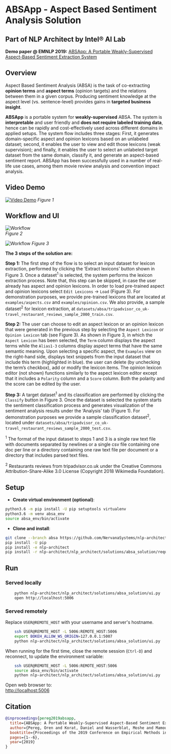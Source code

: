 # ABSApp - Aspect Based Sentiment Analysis Solution 
## Part of NLP Architect by Intel® AI Lab

**Demo paper @ EMNLP 2019:** [ABSApp: A Portable Weakly-Supervised Aspect-Based Sentiment Extraction System](https://www.aclweb.org/anthology/D19-3001/)

## Overview

Aspect Based Sentiment Analysis (ABSA) is the task of co-extracting **opinion terms** and **aspect terms** (opinion targets) and the relations between them in a given corpus.
Producing sentiment knowledge at the aspect level (vs. sentence-level) provides gains in **targeted business insight**.

**ABSApp** is a portable system for **weakly-supervised** ABSA. The system is **interpretable** and user friendly and **does not require labeled training data**, hence can be rapidly and cost-effectively used across different domains in applied setups. The system flow includes three stages: First, it generates domain-specific aspect and opinion lexicons based on an unlabeled dataset; second, it enables the user to view and edit those lexicons (weak supervision); and finally, it enables the user to select an unlabeled target dataset from the same domain, classify it, and generate an aspect-based sentiment report. ABSApp has been successfully used in a number of real-life use cases, among them movie review analysis and convention impact analysis.

## Video Demo

[![Video Demo](https://raw.githubusercontent.com/NervanaSystems/nlp-architect/absa/nlp_architect/solutions/absa_solution/assets/video.png)](https://drive.google.com/open?id=1BLk0xkjIOqyRhNy4UQEFQpDF_KR_NMAd)
*Figure 1*


## Workflow and UI

![Workflow](http://nlp_architect.nervanasys.com/_images/absa_solution_workflow.png)  
*Figure 2*



![Workflow](https://raw.githubusercontent.com/NervanaSystems/nlp-architect/absa/nlp_architect/solutions/absa_solution/assets/absa_solution_ui_3.png)
*Figure 3*  



**The 3 steps of the solution are:**

**Step 1:** The first step of the flow is to select an input dataset for lexicon extraction, performed by clicking the ‘Extract lexicons’ button shown in Figure 3. Once a dataset<sup>1</sup> is selected, the system performs the lexicon extraction process. Note that, this step can be skipped, in case the user already has aspect and opinion lexicons. In order to load pre-trained aspect and opinion lexicons select `Edit Lexicons` -> `Load` (Figure 3). For demonstration purposes, we provide pre-trained lexicons that are located at `examples/aspects.csv` and `examples/opinion.csv`. We also provide, a sample dataset<sup>2</sup> for lexicon extraction, at `datasets/absa/tripadvisor_co_uk-travel_restaurant_reviews_sample_2000_train.csv`.

**Step 2:** The user can choose to edit an aspect lexicon or an opinion lexicon that were generated in the previous step by selecting the `Aspect Lexicon` or `Opinion Lexicon` tab (see Figure 3). As shown in Figure 3, in which the `Aspect Lexicon` has been selected, the `Term` column displays the aspect terms while the `Alias1-3` columns display aspect terms that have the same semantic meaning. Upon selecting a specific aspect, the `Examples` view on the right-hand side, displays text snippets from the input dataset that include this term (highlighted in blue). the user can delete (by unchecking the term’s checkbox), add or modify the lexicon items. The opinion lexicon editor (not shown) functions similarly to the aspect lexicon editor except that it includes a `Polarity` column and a `Score` column. Both the polarity and the score can be edited by the user.

**Step 3:** A target dataset<sup>1</sup> and its classification are performed by clicking the `Classify` button in Figure 3. Once the dataset is selected the system starts the sentiment classification process and generates visualization of the sentiment analysis results under the ‘Analysis’ tab (Figure 1). For demonstration purposes we provide a sample classification dataset<sup>2</sup>, located under `datasets/absa/tripadvisor_co_uk-travel_restaurant_reviews_sample_2000_test.csv`.

<sup>1</sup> The format of the input dataset to steps 1 and 3 is a single raw text file with documents separated by newlines or a single csv file containing one doc per line or a directory containing one raw text file per document or a directory that includes parsed text files.

<sup>2</sup> Restaurants reviews from tripadvisor.co.uk under the Creative Commons Attribution-Share-Alike 3.0 License (Copyright 2018 Wikimedia Foundation).


## Setup

- **Create virtual environment (optional)**:

```bash
python3.6 -m pip install -U pip setuptools virtualenv
python3.6 -m venv absa_env
source absa_env/bin/activate
```

- **Clone and install**:

```bash
git clone --branch absa https://github.com/NervanaSystems/nlp-architect.git
pip install -U pip
pip install -e nlp-architect
pip install -r nlp-architect/nlp_architect/solutions/absa_solution/requirements.txt
```

## Run

### Served locally

```bash
    python nlp-architect/nlp_architect/solutions/absa_solution/ui.py
    open http://localhost:5006
```

### Served remotely

Replace `USER@REMOTE_HOST` with your username and server's hostname.

```bash
    ssh USER@REMOTE_HOST -L 5006:REMOTE_HOST:5006
    export BOKEH_ALLOW_WS_ORIGIN=127.0.0.1:5007
    python nlp-architect/nlp_architect/solutions/absa_solution/ui.py
```

When running for the first time, close the remote session (`Ctrl-D`) and reconnect, to update the environment variable:

```bash
    ssh USER@REMOTE_HOST -L 5006:REMOTE_HOST:5006
    source absa_env/bin/activate
    python nlp-architect/nlp_architect/solutions/absa_solution/ui.py
```

Open web browser to:  
[http://localhost:5006](http://localhost:5006)

## Citation

```bibtex
@inproceedings{pereg2019absapp,
  title={ABSApp: A Portable Weakly-Supervised Aspect-Based Sentiment Extraction System},
  author={Pereg, Oren and Korat, Daniel and Wasserblat, Moshe and Mamou, Jonathan and Dagan, Ido},
  booktitle={Proceedings of the 2019 Conference on Empirical Methods in Natural Language Processing and the 9th International Joint Conference on Natural Language Processing (EMNLP-IJCNLP): System Demonstrations},
  pages={1--6},
  year={2019}
}
```
